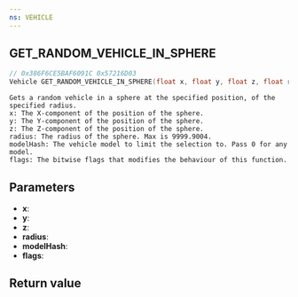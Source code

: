 ```yaml
---
ns: VEHICLE
---
```

## GET_RANDOM_VEHICLE_IN_SPHERE

```c
// 0x386F6CE5BAF6091C 0x57216D03
Vehicle GET_RANDOM_VEHICLE_IN_SPHERE(float x, float y, float z, float radius, Hash modelHash, int flags);
```

```
Gets a random vehicle in a sphere at the specified position, of the specified radius.  
x: The X-component of the position of the sphere.  
y: The Y-component of the position of the sphere.  
z: The Z-component of the position of the sphere.  
radius: The radius of the sphere. Max is 9999.9004.  
modelHash: The vehicle model to limit the selection to. Pass 0 for any model.  
flags: The bitwise flags that modifies the behaviour of this function.  
```

## Parameters
* **x**: 
* **y**: 
* **z**: 
* **radius**: 
* **modelHash**: 
* **flags**: 

## Return value

